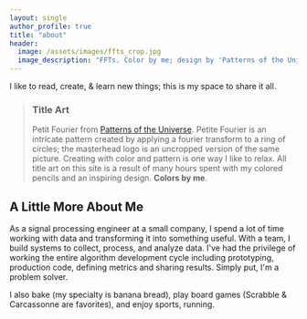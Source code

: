 ```yaml
---
layout: single
author_profile: true
title: "about"
header:
  image: /assets/images/ffts_crop.jpg
  image_description: "FFTs. Color by me; design by 'Patterns of the Universe' (Bellos & Harriss)"
---
```


I like to read, create, & learn new things; this is my space to share it all.

> ### Title Art
>
> Petit Fourier from [Patterns of the Universe](https://www.amazon.com/Patterns-Universe-Coloring-Adventure-Beauty/dp/1615193235). Petite Fourier is an intricate pattern created by applying a fourier transform to a ring of circles; the masterhead logo is an uncropped version of the same picture. Creating with color and pattern is one way I like to relax. All title art on this site is a result of many hours spent with my colored pencils and an inspiring design. **Colors by me**.

## A Little More About Me
As a signal processing engineer at a small company, I spend a lot of time working with data and transforming it into something useful. With a team, I build systems to collect, process, and analyze data. I've had the privilege of working the entire algorithm development cycle including prototyping, production code, defining metrics and sharing results. Simply put, I'm a problem solver.

I also bake (my specialty is banana bread), play board games (Scrabble & Carcassonne are favorites), and enjoy sports, running. 
